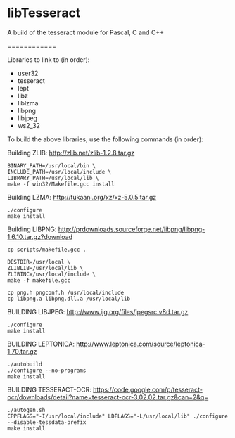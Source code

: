 libTesseract
============

A build of the tesseract module for Pascal, C and C++

============

Libraries to link to (in order):

  - user32
  - tesseract
  - lept
  - libz
  - liblzma
  - libpng
  - libjpeg
  - ws2_32
  
  
  
To build the above libraries, use the following commands (in order):


Building ZLIB: http://zlib.net/zlib-1.2.8.tar.gz

    BINARY_PATH=/usr/local/bin \
    INCLUDE_PATH=/usr/local/include \
    LIBRARY_PATH=/usr/local/lib \
    make -f win32/Makefile.gcc install


Building LZMA: http://tukaani.org/xz/xz-5.0.5.tar.gz

    ./configure
    make install


Building LIBPNG: http://prdownloads.sourceforge.net/libpng/libpng-1.6.10.tar.gz?download

    cp scripts/makefile.gcc .

    DESTDIR=/usr/local \
    ZLIBLIB=/usr/local/lib \
    ZLIBINC=/usr/local/include \
    make -f makefile.gcc

    cp png.h pngconf.h /usr/local/include
    cp libpng.a libpng.dll.a /usr/local/lib


BUILDING LIBJPEG: http://www.ijg.org/files/jpegsrc.v8d.tar.gz
    
    ./configure
    make install


BUILDING LEPTONICA: http://www.leptonica.com/source/leptonica-1.70.tar.gz

    ./autobuild
    ./configure --no-programs
    make install


BUILDING TESSERACT-OCR: https://code.google.com/p/tesseract-ocr/downloads/detail?name=tesseract-ocr-3.02.02.tar.gz&can=2&q=

    ./autogen.sh
    CPPFLAGS="-I/usr/local/include" LDFLAGS="-L/usr/local/lib" ./configure --disable-tessdata-prefix
    make install